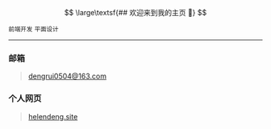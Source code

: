 
$$
\large\textsf{## 欢迎来到我的主页 👋}
$$
<!--
**PAINKILLER0504/PAINKILLER0504** is a ✨ _special_ ✨ repository because its `README.md` (this file) appears on your GitHub profile.

Here are some ideas to get you started:

- 🔭 I’m currently working on ...
- 🌱 I’m currently learning ...
- 👯 I’m looking to collaborate on ...
- 🤔 I’m looking for help with ...
- 💬 Ask me about ...
- 📫 How to reach me: ...
- 😄 Pronouns: ...
- ⚡ Fun fact: ...
-->

`前端开发` `平面设计`

---

 ### 邮箱
> [dengrui0504@163.com](mailto:dengrui0504@163.com)
 ### 个人网页
> [helendeng.site](https://helendeng.site)
